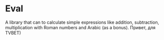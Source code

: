 # Eval
A library that can to calculate simple expressions like addition, subtraction, multiplication with Roman numbers and Arabic (as a bonus).
Привет, для TVBET)
